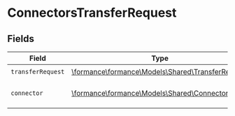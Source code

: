 # ConnectorsTransferRequest


## Fields

| Field                                                                                      | Type                                                                                       | Required                                                                                   | Description                                                                                |
| ------------------------------------------------------------------------------------------ | ------------------------------------------------------------------------------------------ | ------------------------------------------------------------------------------------------ | ------------------------------------------------------------------------------------------ |
| `transferRequest`                                                                          | [\formance\formance\Models\Shared\TransferRequest](../../Models/Shared/TransferRequest.md) | :heavy_check_mark:                                                                         | N/A                                                                                        |
| `connector`                                                                                | [\formance\formance\Models\Shared\Connector](../../Models/Shared/Connector.md)             | :heavy_check_mark:                                                                         | The name of the connector.                                                                 |